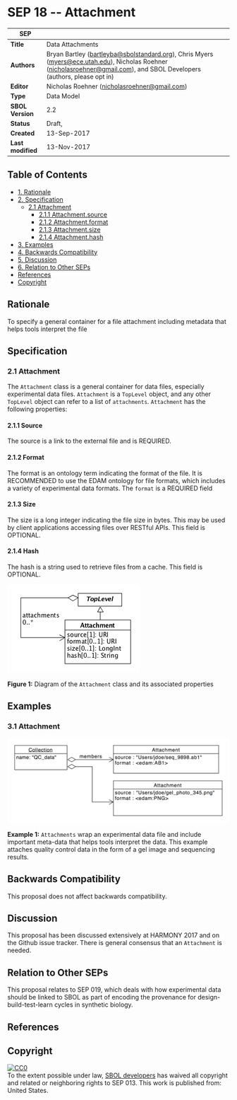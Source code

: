 SEP 18 -- Attachment
===================================

SEP                     | <leave empty>
----------------------|--------------
**Title**             | Data Attachments
**Authors**           | Bryan Bartley (bartleyba@sbolstandard.org), Chris Myers (myers@ece.utah.edu), Nicholas Roehner (nicholasroehner@gmail.com), and SBOL Developers (authors, please opt in)
**Editor**            | Nicholas Roehner (nicholasroehner@gmail.com)
**Type**              | Data Model
**SBOL Version**      | 2.2
**Status**            | Draft, 
**Created**           | 13-Sep-2017
**Last modified**     | 13-Nov-2017

Table of Contents  
---------------------

* [1. Rationale](#rationale)
* [2. Specification](#specification)
	* [2.1 Attachment](#attach)
    	* [2.1.1 Attachment.source](#source)
    	* [2.1.2 Attachment.format](#format)
    	* [2.1.3 Attachment.size](#size)
    	* [2.1.4 Attachment.hash](#hash)
* [3. Examples](#example)
* [4. Backwards Compatibility](#compatibility)
* [5. Discussion](#discussion)
* [6. Relation to Other SEPs](#relation)
* [References](#references)
* [Copyright](#copyright)

Rationale <a name="rationale"></a>
----------
To specify a general container for a file attachment including metadata that helps tools interpret the file

Specification <a name="specification"></a>
-------------

### 2.1 Attachment <a name="attach"></a>

The `Attachment` class is a general container for data files, especially experimental data files. `Attachment` is a `TopLevel` object, and any other `TopLevel` object can refer to a list of `attachments`. `Attachment` has the following properties:

#### 2.1.1  Source <a name="source"></a>

The source is a link to the external file and is REQUIRED.

#### 2.1.2 Format <a name="format"></a>

The format is an ontology term indicating the format of the file. It is RECOMMENDED to use the EDAM ontology for file formats, which includes a variety of experimental data formats. The `format` is a REQUIRED field

#### 2.1.3 Size <a name="size"></a>

The size is a long integer indicating the file size in bytes. This may be used by client applications accessing files over RESTful APIs. This field is OPTIONAL.

#### 2.1.4 Hash <a name="hash"></a>

The hash is a string used to retrieve files from a cache. This field is OPTIONAL.

![attachment](images/sep_019_attachment.png "attachment")

**Figure 1:** Diagram of the `Attachment` class and its associated properties

Examples <a name="examples"></a>
-------

### 3.1 Attachment <a name="example5"></a>

![Attachment example](images/sep_019_attachment_example.png "Attachment example")

**Example 1:** `Attachments` wrap an experimental data file and include important meta-data that helps tools interpret the data. This example attaches quality control data in the form of a gel image and sequencing results.

Backwards Compatibility <a name="compatability"></a>
-----------------------
This proposal does not affect backwards compatibility.

Discussion <a name="discussion"></a>
----------
This proposal has been discussed extensively at HARMONY 2017 and on the Github issue tracker. There is general consensus that an `Attachment` is needed.  

<!--- Some have proposed that any `TopLevel` object should be able to link an `Attachment`, but a concern raised with this approach is that it becomes difficult for developers to interpret when and where the `Attachment` should be added. Therefore this proposal specifies that only `Collections` may link to `Attachments`.  However, at a later date, there may be justifiable reasons to allow other core SBOL classes to link `Attachments`. --->

Relation to Other SEPs <a name="relation"></a>
----------------------
This proposal relates to SEP 019, which deals with how experimental data should be linked to SBOL as part of encoding the provenance for design-build-test-learn cycles in synthetic biology.

References <a name="references"></a>
----------

Copyright <a name="copyright"></a>
---------

<p xmlns:dct="http://purl.org/dc/terms/" xmlns:vcard="http://www.w3.org/2001/vcard-rdf/3.0#">
  <a rel="license"
     href="http://creativecommons.org/publicdomain/zero/1.0/">
    <img src="http://i.creativecommons.org/p/zero/1.0/88x31.png" style="border-style: none;" alt="CC0" />
  </a>
  <br />
  To the extent possible under law,
  <a rel="dct:publisher"
     href="sbolstandard.org">
    <span property="dct:title">SBOL developers</span></a>
  has waived all copyright and related or neighboring rights to
  <span property="dct:title">SEP 013</span>.
This work is published from:
<span property="vcard:Country" datatype="dct:ISO3166"
      content="US" about="sbolstandard.org">
  United States</span>.
</p>